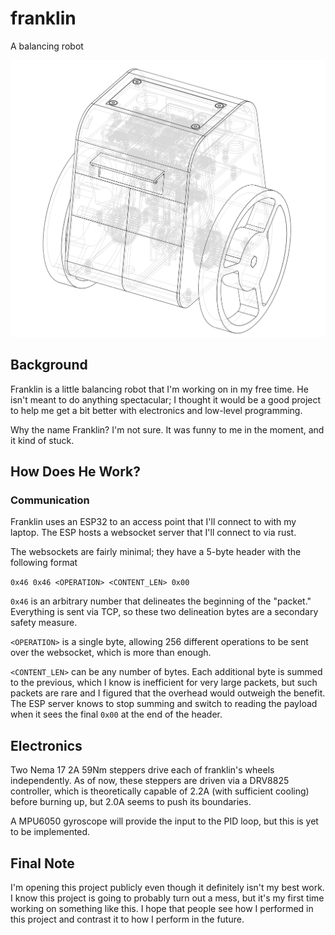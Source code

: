 # franklin
A balancing robot

![](./cad-screenshot.png)


## Background

Franklin is a little balancing robot that I'm working on in my free time. He isn't meant to do anything spectacular; I  thought it would be a good project to help me get a bit better with electronics and low-level programming.

Why the name Franklin? I'm not sure. It was funny to me in the moment, and it kind of stuck.

## How Does He Work?

### Communication

Franklin uses an ESP32 to an access point that I'll connect to with my laptop. The ESP hosts a websocket server that I'll connect to via rust. 

The websockets are fairly minimal; they have a 5-byte header with the following format

`0x46 0x46 <OPERATION> <CONTENT_LEN> 0x00`

`0x46` is an arbitrary number that delineates the beginning of the "packet." Everything is sent via TCP, so these two delineation bytes are a secondary safety measure.

`<OPERATION>` is a single byte, allowing 256 different operations to be sent over the websocket, which is more than enough.

`<CONTENT_LEN>` can be any number of bytes. Each additional byte is summed to the previous, which I know is inefficient for very large packets, but such packets are rare and I figured that the overhead would outweigh the benefit. The ESP server knows to stop summing and switch to reading the payload when it sees the final `0x00` at the end of the header.

## Electronics

Two Nema 17 2A 59Nm steppers drive each of franklin's wheels independently. As of now, these steppers are driven via a DRV8825 controller, which is theoretically capable of 2.2A (with sufficient cooling) before burning up, but 2.0A seems to push its boundaries.

A MPU6050 gyroscope will provide the input to the PID loop, but this is yet to be implemented.

## Final Note
I'm opening this project publicly even though it definitely isn't my best work. I know this project is going to probably turn out a mess, but it's my first time working on something like this. I hope that people see how I performed in this project and contrast it to how I perform in the future.